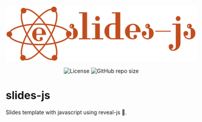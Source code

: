 <p align="center">
  <img alt="Logo" src="https://github.com/Radonirinaunimi/slides-js/blob/master/logo/Slides-js-logo.png" width=600>
</p>
<p align="center">
  <img alt="License" src="https://img.shields.io/github/license/Radonirinaunimi/slides-js?style=flat-square">
  <img alt="GitHub repo size" src="https://img.shields.io/github/repo-size/Radonirinaunimi/slides-js?logo=Github&style=flat-square">
</p>

# slides-js
Slides template with javascript using reveal-js 🔭.
